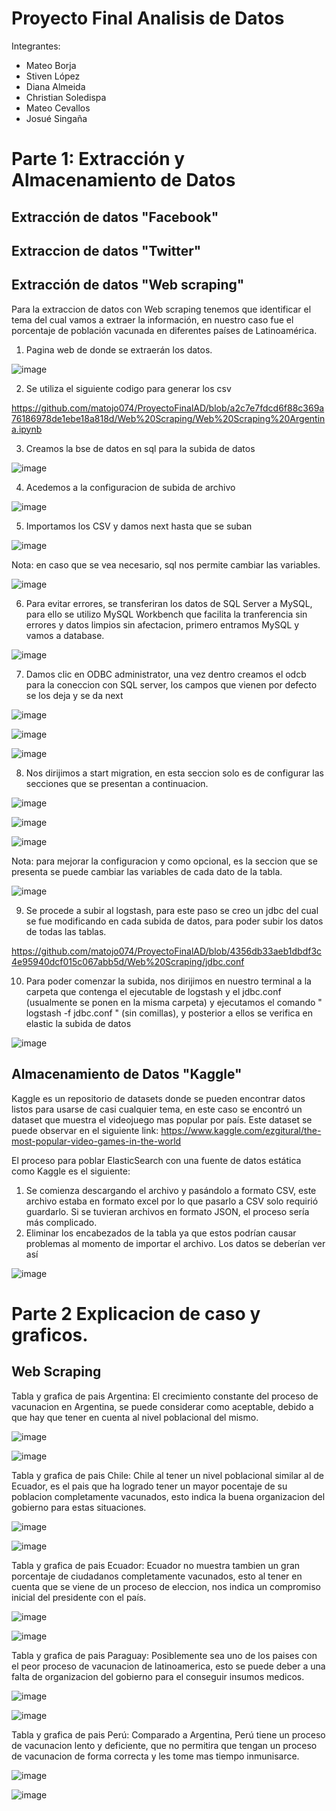 # Proyecto Final Analisis de Datos

Integrantes:
- Mateo Borja
- Stiven López 
- Diana Almeida
- Christian Soledispa
- Mateo Cevallos
- Josué Singaña

# Parte 1: Extracción y Almacenamiento de Datos

## Extracción de datos "Facebook"


## Extraccion de datos "Twitter"


## Extracción de datos "Web scraping"
Para la extraccion de datos con Web scraping tenemos que identificar el tema del cual vamos a extraer la información, en nuestro caso fue el porcentaje de población vacunada en diferentes países de Latinoamérica.
1.  Pagina web de donde se extraerán los datos.

![image](https://user-images.githubusercontent.com/65979995/133649835-32b99e81-de43-4bf7-9ef9-cc805c9f86d2.png)

2.  Se utiliza el siguiente codigo para generar los csv

https://github.com/matojo074/ProyectoFinalAD/blob/a2c7e7fdcd6f88c369a76186978de1ebe18a818d/Web%20Scraping/Web%20Scraping%20Argentina.ipynb

3.  Creamos la bse de datos en sql para la subida de datos

![image](https://user-images.githubusercontent.com/65979995/133650733-0117ca87-8e7f-4dc0-b932-58066c13c709.png)

4.  Acedemos a la configuracion de subida de archivo

![image](https://user-images.githubusercontent.com/65979995/133651033-1af3406b-7368-45f1-8979-9f53a1375bea.png)

5. Importamos los CSV y damos next hasta que se suban

![image](https://user-images.githubusercontent.com/65979995/133651171-41c5a56a-3fa6-4085-8253-d39e8b4849bb.png)

Nota: en caso que se vea necesario, sql nos permite cambiar las variables.

![image](https://user-images.githubusercontent.com/65979995/133651338-b3eddc62-de13-437c-ae83-f8dd641a6733.png)

6.  Para evitar errores, se transferiran los datos de SQL Server a MySQL, para ello se utilizo MySQL Workbench que facilita la tranferencia sin errores y datos limpios sin afectacion, primero entramos MySQL y vamos a database.

![image](https://user-images.githubusercontent.com/65979995/133652770-f4987c70-204f-47f4-b39d-2170a6899089.png)

7. Damos clic en ODBC administrator, una vez dentro creamos el odcb para la coneccion con SQL server, los campos que vienen por defecto se los deja y se da next

![image](https://user-images.githubusercontent.com/65979995/133652945-9a6fa400-2e65-46f9-8723-967256893d3b.png)

![image](https://user-images.githubusercontent.com/65979995/133653024-28125aee-2c3a-4c87-a0eb-3764b1ebd7b0.png)

![image](https://user-images.githubusercontent.com/65979995/133653076-e5d55dd6-0ab2-4462-8ac2-a09ca8d1cea9.png)

8. Nos dirijimos a start migration, en esta seccion solo es de configurar las secciones que se presentan a continuacion.

![image](https://user-images.githubusercontent.com/65979995/133653824-e4e94c1e-79af-4bd1-b462-0953cf8c9edc.png)

![image](https://user-images.githubusercontent.com/65979995/133653873-12b6e2dc-ee2f-4ca7-81e5-c04cdb1323da.png)

![image](https://user-images.githubusercontent.com/65979995/133654125-dd9e1573-edcf-4081-a851-dcc9bcaac97f.png)

Nota: para mejorar la configuracion y como opcional, es la seccion que se presenta se puede cambiar las variables de cada dato de la tabla.

![image](https://user-images.githubusercontent.com/65979995/133654225-dfc9db03-3515-4ed5-8455-fb469559b715.png)

9. Se procede a subir al logstash, para este paso se creo un jdbc del cual se fue modificando en cada subida de datos, para poder subir los datos de todas las tablas.

https://github.com/matojo074/ProyectoFinalAD/blob/4356db33aeb1dbdf3c4e95940dcf015c067abb5d/Web%20Scraping/jdbc.conf

10. Para poder comenzar la subida, nos dirijimos en nuestro terminal a la carpeta que contenga el ejecutable de logstash y el jdbc.conf (usualmente se ponen en la misma carpeta) y ejecutamos el comando "  logstash -f jdbc.conf  " (sin comillas), y posterior a ellos se verifica en elastic la subida de datos

![image](https://user-images.githubusercontent.com/65979995/133654816-2fc0feca-2e35-440a-b511-f5028c2456db.png)

## Almacenamiento de Datos "Kaggle"
Kaggle es un repositorio de datasets donde se pueden encontrar datos listos para usarse de casi cualquier tema, en este caso se encontró un dataset que muestra el videojuego mas popular por país. Este dataset se puede observar en el siguiente link: https://www.kaggle.com/ezgitural/the-most-popular-video-games-in-the-world

El proceso para poblar ElasticSearch con una fuente de datos estática como Kaggle es el siguiente:
1. Se comienza descargando el archivo y pasándolo a formato CSV, este archivo estaba en formato excel por lo que pasarlo a CSV solo requirió guardarlo. Si se tuvieran archivos en formato JSON, el proceso sería más complicado.
2. Eliminar los encabezados de la tabla ya que estos podrían causar problemas al momento de importar el archivo. Los datos se deberían ver así

![image](https://user-images.githubusercontent.com/66144847/133665096-b4b35fac-2f6f-47c7-b401-f8eaaa331a94.png)



# Parte 2 Explicacion de caso y graficos.

## Web Scraping

Tabla y grafica de pais Argentina: El crecimiento constante del proceso de vacunacion en Argentina, se puede considerar como aceptable, debido a que hay que tener en cuenta al nivel poblacional del mismo.

![image](https://user-images.githubusercontent.com/65979995/133667033-3bead1a0-0985-415e-9d51-2013780d7541.png)

![image](https://user-images.githubusercontent.com/65979995/133667234-76a16dad-25e9-4cdb-8637-7e07aff9c3b8.png)

Tabla y grafica de pais Chile: Chile al tener un nivel poblacional similar al de Ecuador, es el pais que ha logrado tener un mayor pocentaje de su poblacion completamente vacunados, esto indica la buena organizacion del gobierno para estas situaciones.

![image](https://user-images.githubusercontent.com/65979995/133667828-251ead5c-ae95-44da-ba40-0e175d7b39ee.png)

![image](https://user-images.githubusercontent.com/65979995/133667882-85cd0cc9-56bc-4751-8900-12935c541b0f.png)

Tabla y grafica de pais Ecuador: Ecuador no muestra tambien un gran porcentaje de ciudadanos completamente vacunados, esto al tener en cuenta que se viene de un proceso de eleccion, nos indica un compromiso inicial del presidente con el país.

![image](https://user-images.githubusercontent.com/65979995/133668188-f22f70d1-ad56-4840-9af9-c77789952a01.png)

![image](https://user-images.githubusercontent.com/65979995/133668208-05ec0209-7ba3-47e7-9e8a-5c77b416d6ea.png)

Tabla y grafica de pais Paraguay: Posiblemente sea uno de los paises con el peor proceso de vacunacion de latinoamerica, esto se puede deber a una falta de organizacion del gobierno para el conseguir insumos medicos.

![image](https://user-images.githubusercontent.com/65979995/133668430-ad2a50ec-b09c-420d-9247-fdab934bed5d.png)

![image](https://user-images.githubusercontent.com/65979995/133668503-54be3baf-1158-4742-8cb2-c7e031c8dc14.png)

Tabla y grafica de pais Perú: Comparado a Argentina, Perú tiene un proceso de vacunacion lento y deficiente, que no permitira que tengan un proceso de vacunacion de forma correcta y les tome mas tiempo inmunisarce.

![image](https://user-images.githubusercontent.com/65979995/133668804-14a112af-a922-4017-b80a-8d5fc8b25caf.png)

![image](https://user-images.githubusercontent.com/65979995/133668837-fc688475-b752-4c4b-9f7b-3223fce46a7e.png)



